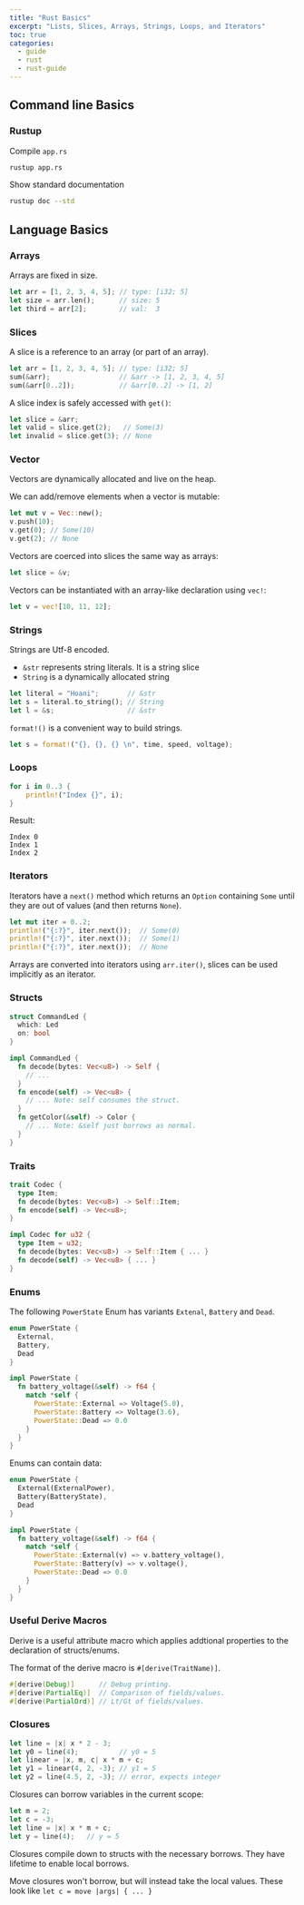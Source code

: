 ```yaml
---
title: "Rust Basics"
excerpt: "Lists, Slices, Arrays, Strings, Loops, and Iterators"
toc: true
categories:
  - guide
  - rust
  - rust-guide
---
```


## Command line Basics

### Rustup

Compile `app.rs`

```sh
rustup app.rs
```

Show standard documentation

```sh
rustup doc --std
```

## Language Basics

### Arrays

Arrays are fixed in size.

```rs
let arr = [1, 2, 3, 4, 5]; // type: [i32; 5]
let size = arr.len();      // size: 5
let third = arr[2];        // val:  3
```

### Slices

A slice is a reference to an array (or part of an array).

```rs 
let arr = [1, 2, 3, 4, 5]; // type: [i32; 5]
sum(&arr);                 // &arr -> [1, 2, 3, 4, 5]
sum(&arr[0..2]);           // &arr[0..2] -> [1, 2]
```

A slice index is safely accessed with `get()`:

```rs
let slice = &arr;
let valid = slice.get(2);   // Some(3)
let invalid = slice.get(3); // None
```

### Vector

Vectors are dynamically allocated and live on the heap. 

We can add/remove elements when a vector is mutable:

```rs
let mut v = Vec::new();
v.push(10);
v.get(0); // Some(10)
v.get(2); // None
```

Vectors are coerced into slices the same way as arrays:

```rs
let slice = &v;
```

Vectors can be instantiated with an array-like declaration using `vec!`:

```rs 
let v = vec![10, 11, 12];
```

### Strings

Strings are Utf-8 encoded.

* `&str` represents string literals. It is a string slice
* `String` is a dynamically allocated string

```rs
let literal = "Hoani";       // &str
let s = literal.to_string(); // String
let l = &s;                  // &str
```

`format!()` is a convenient way to build strings.

```rs
let s = format!("{}, {}, {} \n", time, speed, voltage);
```

### Loops

```rs
for i in 0..3 {
    println!("Index {}", i);
}
```
Result:
```
Index 0
Index 1
Index 2
```

### Iterators

Iterators have a `next()` method which returns an `Option` containing `Some` until they are out of values (and then returns `None`).

```rs
let mut iter = 0..2;
println!("{:?}", iter.next());  // Some(0)
println!("{:?}", iter.next());  // Some(1)
println!("{:?}", iter.next());  // None
```

Arrays are converted into iterators using `arr.iter()`, slices can be used implicitly as an iterator.

### Structs

```rs
struct CommandLed {
  which: Led
  on: bool
}

impl CommandLed {
  fn decode(bytes: Vec<u8>) -> Self {
    // ...
  }
  fn encode(self) -> Vec<u8> {
    // ... Note: self consumes the struct.
  }
  fn getColor(&self) -> Color {
    // ... Note: &self just borrows as normal.
  }
}
```

### Traits

```rs
trait Codec {
  type Item;
  fn decode(bytes: Vec<u8>) -> Self::Item;
  fn encode(self) -> Vec<u8>;
}

impl Codec for u32 {
  type Item = u32;
  fn decode(bytes: Vec<u8>) -> Self::Item { ... }
  fn decode(self) -> Vec<u8> { ... }
}
```

### Enums

The following `PowerState` Enum has variants `Extenal`, `Battery` and `Dead`.

```rs 
enum PowerState {
  External,
  Battery,
  Dead
}

impl PowerState {
  fn battery_voltage(&self) -> f64 {
    match *self {
      PowerState::External => Voltage(5.0),
      PowerState::Battery => Voltage(3.6),
      PowerState::Dead => 0.0
    }
  }
}
```

Enums can contain data:

```rs 
enum PowerState {
  External(ExternalPower),
  Battery(BatteryState),
  Dead
}

impl PowerState {
  fn battery_voltage(&self) -> f64 {
    match *self {
      PowerState::External(v) => v.battery_voltage(),
      PowerState::Battery(v) => v.voltage(),
      PowerState::Dead => 0.0
    }
  }
}
```

### Useful Derive Macros

Derive is a useful attribute macro which applies addtional properties to the declaration of structs/enums.

The format of the derive macro is `#[derive(TraitName)]`. 

```rs
#[derive(Debug)]      // Debug printing.
#[derive(PartialEq)]  // Comparison of fields/values.
#[derive(PartialOrd)] // Lt/Gt of fields/values.
```

### Closures

```rs
let line = |x| x * 2 - 3;
let y0 = line(4);          // y0 = 5
let linear = |x, m, c| x * m + c;
let y1 = linear(4, 2, -3); // y1 = 5
let y2 = line(4.5, 2, -3); // error, expects integer  
```

Closures can borrow variables in the current scope:

```rs
let m = 2;
let c = -3;
let line = |x| x * m + c;
let y = line(4);   // y = 5
```

Closures compile down to structs with the necessary borrows. They have lifetime to enable local borrows.

Move closures won't borrow, but will instead take the local values. These look like `let c = move |args| { ... }`

